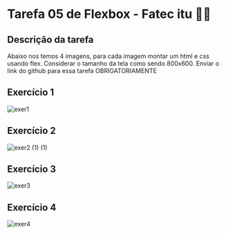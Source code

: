 # Tarefa 05 de Flexbox - Fatec itu 👨‍🎓
## Descrição da tarefa
Abaixo nos temos 4 imagens, para cada imagem montar um html e css usando flex.
Considerar o tamanho da tela como sendo 800x600.
Enviar o link do github para essa tarefa OBRIGATORIAMENTE

## Exercício 1
![exer1](https://user-images.githubusercontent.com/81176915/136012631-1c8211f9-19c4-4dbd-b4d6-5e340b24dd6c.png )

## Exercício 2
![exer2 (1) (1)](https://user-images.githubusercontent.com/81176915/136012854-047c5202-46a1-4518-b15e-24e5e4f94703.png)

## Exercício 3
![exer3](https://user-images.githubusercontent.com/81176915/136013016-0b6b3c61-d78e-41ff-a103-6531fecfb081.jpg)

## Exercício 4
![exer4](https://user-images.githubusercontent.com/81176915/136013363-2fea0348-e0d3-4cd9-baef-4d6d12c33893.png)

